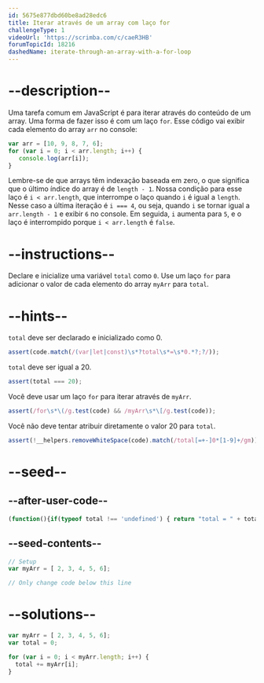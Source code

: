 ```yaml
---
id: 5675e877dbd60be8ad28edc6
title: Iterar através de um array com laço for
challengeType: 1
videoUrl: 'https://scrimba.com/c/caeR3HB'
forumTopicId: 18216
dashedName: iterate-through-an-array-with-a-for-loop
---
```


# --description--

Uma tarefa comum em JavaScript é para iterar através do conteúdo de um array. Uma forma de fazer isso é com um laço `for`. Esse código vai exibir cada elemento do array `arr` no console:

```js
var arr = [10, 9, 8, 7, 6];
for (var i = 0; i < arr.length; i++) {
   console.log(arr[i]);
}
```

Lembre-se de que arrays têm indexação baseada em zero, o que significa que o último índice do array é de `length - 1`. Nossa condição para esse laço é `i < arr.length`, que interrompe o laço quando `i` é igual a `length`. Nesse caso a última iteração é `i === 4`, ou seja, quando `i` se tornar igual a `arr.length - 1` e exibir `6` no console. Em seguida, `i` aumenta para `5`, e o laço é interrompido porque `i < arr.length` é `false`.

# --instructions--

Declare e inicialize uma variável `total` como `0`. Use um laço `for` para adicionar o valor de cada elemento do array `myArr` para `total`.

# --hints--

`total` deve ser declarado e inicializado como 0.

```js
assert(code.match(/(var|let|const)\s*?total\s*=\s*0.*?;?/));
```

`total` deve ser igual a 20.

```js
assert(total === 20);
```

Você deve usar um laço `for` para iterar através de `myArr`.

```js
assert(/for\s*\(/g.test(code) && /myArr\s*\[/g.test(code));
```

Você não deve tentar atribuir diretamente o valor 20 para `total`.

```js
assert(!__helpers.removeWhiteSpace(code).match(/total[=+-]0*[1-9]+/gm));
```

# --seed--

## --after-user-code--

```js
(function(){if(typeof total !== 'undefined') { return "total = " + total; } else { return "total is undefined";}})()
```

## --seed-contents--

```js
// Setup
var myArr = [ 2, 3, 4, 5, 6];

// Only change code below this line
```

# --solutions--

```js
var myArr = [ 2, 3, 4, 5, 6];
var total = 0;

for (var i = 0; i < myArr.length; i++) {
  total += myArr[i];
}
```
